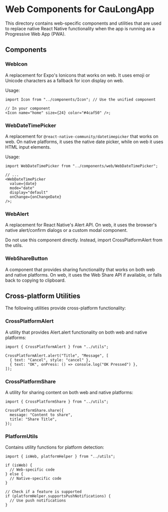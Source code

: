 # Web Components for CauLongApp

This directory contains web-specific components and utilities that are used to replace native React Native functionality when the app is running as a Progressive Web App (PWA).

## Components

### WebIcon

A replacement for Expo's Ionicons that works on web. It uses emoji or Unicode characters as a fallback for icon display on web.

Usage:

```tsx
import Icon from "../components/Icon"; // Use the unified component

// In your component
<Icon name="home" size={24} color="#4caf50" />;
```

### WebDateTimePicker

A replacement for `@react-native-community/datetimepicker` that works on web. On native platforms, it uses the native date picker, while on web it uses HTML input elements.

Usage:

```tsx
import WebDateTimePicker from "../components/web/WebDateTimePicker";

// ...
<WebDateTimePicker
  value={date}
  mode="date"
  display="default"
  onChange={onChangeDate}
/>;
```

### WebAlert

A replacement for React Native's Alert API. On web, it uses the browser's native alert/confirm dialogs or a custom modal component.

Do not use this component directly. Instead, import CrossPlatformAlert from the utils.

### WebShareButton

A component that provides sharing functionality that works on both web and native platforms. On web, it uses the Web Share API if available, or falls back to copying to clipboard.

## Cross-platform Utilities

The following utilities provide cross-platform functionality:

### CrossPlatformAlert

A utility that provides Alert.alert functionality on both web and native platforms:

```tsx
import { CrossPlatformAlert } from "../utils";

CrossPlatformAlert.alert("Title", "Message", [
  { text: "Cancel", style: "cancel" },
  { text: "OK", onPress: () => console.log("OK Pressed") },
]);
```

### CrossPlatformShare

A utility for sharing content on both web and native platforms:

```tsx
import { CrossPlatformShare } from "../utils";

CrossPlatformShare.share({
  message: "Content to share",
  title: "Share Title",
});
```

### PlatformUtils

Contains utility functions for platform detection:

```tsx
import { isWeb, platformHelper } from "../utils";

if (isWeb) {
  // Web-specific code
} else {
  // Native-specific code
}

// Check if a feature is supported
if (platformHelper.supportsPushNotifications) {
  // Use push notifications
}
```
